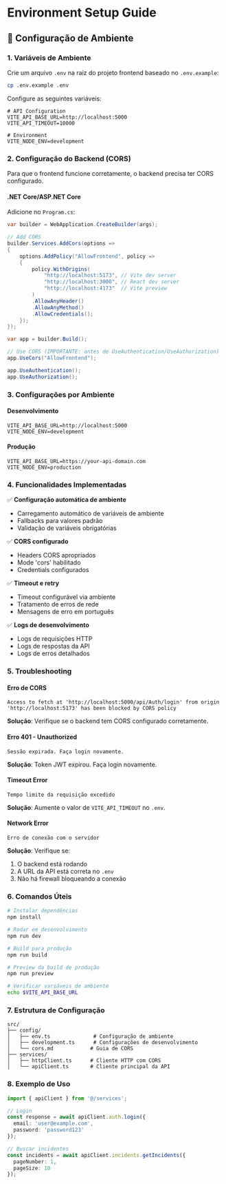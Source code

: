 # Environment Setup Guide

## 🚀 Configuração de Ambiente

### 1. Variáveis de Ambiente

Crie um arquivo `.env` na raiz do projeto frontend baseado no `.env.example`:

```bash
cp .env.example .env
```

Configure as seguintes variáveis:

```env
# API Configuration
VITE_API_BASE_URL=http://localhost:5000
VITE_API_TIMEOUT=10000

# Environment
VITE_NODE_ENV=development
```

### 2. Configuração do Backend (CORS)

Para que o frontend funcione corretamente, o backend precisa ter CORS configurado.

#### .NET Core/ASP.NET Core

Adicione no `Program.cs`:

```csharp
var builder = WebApplication.CreateBuilder(args);

// Add CORS
builder.Services.AddCors(options =>
{
    options.AddPolicy("AllowFrontend", policy =>
    {
        policy.WithOrigins(
            "http://localhost:5173", // Vite dev server
            "http://localhost:3000", // React dev server
            "http://localhost:4173"  // Vite preview
        )
        .AllowAnyHeader()
        .AllowAnyMethod()
        .AllowCredentials();
    });
});

var app = builder.Build();

// Use CORS (IMPORTANTE: antes de UseAuthentication/UseAuthorization)
app.UseCors("AllowFrontend");

app.UseAuthentication();
app.UseAuthorization();
```

### 3. Configurações por Ambiente

#### Desenvolvimento
```env
VITE_API_BASE_URL=http://localhost:5000
VITE_NODE_ENV=development
```

#### Produção
```env
VITE_API_BASE_URL=https://your-api-domain.com
VITE_NODE_ENV=production
```

### 4. Funcionalidades Implementadas

✅ **Configuração automática de ambiente**
- Carregamento automático de variáveis de ambiente
- Fallbacks para valores padrão
- Validação de variáveis obrigatórias

✅ **CORS configurado**
- Headers CORS apropriados
- Mode 'cors' habilitado
- Credentials configurados

✅ **Timeout e retry**
- Timeout configurável via ambiente
- Tratamento de erros de rede
- Mensagens de erro em português

✅ **Logs de desenvolvimento**
- Logs de requisições HTTP
- Logs de respostas da API
- Logs de erros detalhados

### 5. Troubleshooting

#### Erro de CORS
```
Access to fetch at 'http://localhost:5000/api/Auth/login' from origin 'http://localhost:5173' has been blocked by CORS policy
```

**Solução**: Verifique se o backend tem CORS configurado corretamente.

#### Erro 401 - Unauthorized
```
Sessão expirada. Faça login novamente.
```

**Solução**: Token JWT expirou. Faça login novamente.

#### Timeout Error
```
Tempo limite da requisição excedido
```

**Solução**: Aumente o valor de `VITE_API_TIMEOUT` no `.env`.

#### Network Error
```
Erro de conexão com o servidor
```

**Solução**: Verifique se:
1. O backend está rodando
2. A URL da API está correta no `.env`
3. Não há firewall bloqueando a conexão

### 6. Comandos Úteis

```bash
# Instalar dependências
npm install

# Rodar em desenvolvimento
npm run dev

# Build para produção
npm run build

# Preview da build de produção
npm run preview

# Verificar variáveis de ambiente
echo $VITE_API_BASE_URL
```

### 7. Estrutura de Configuração

```
src/
├── config/
│   ├── env.ts              # Configuração de ambiente
│   ├── development.ts      # Configurações de desenvolvimento
│   └── cors.md            # Guia de CORS
├── services/
│   ├── httpClient.ts      # Cliente HTTP com CORS
│   └── apiClient.ts       # Cliente principal da API
```

### 8. Exemplo de Uso

```typescript
import { apiClient } from '@/services';

// Login
const response = await apiClient.auth.login({
  email: 'user@example.com',
  password: 'password123'
});

// Buscar incidentes
const incidents = await apiClient.incidents.getIncidents({
  pageNumber: 1,
  pageSize: 10
});
```

